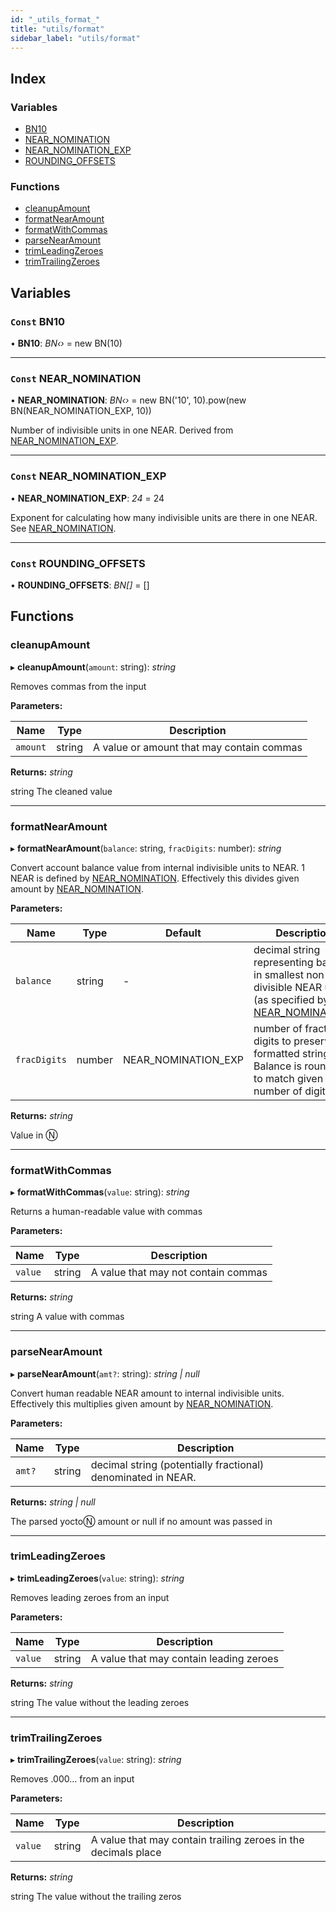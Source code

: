 ```yaml
---
id: "_utils_format_"
title: "utils/format"
sidebar_label: "utils/format"
---
```


## Index

### Variables

* [BN10](_utils_format_.md#const-bn10)
* [NEAR_NOMINATION](_utils_format_.md#const-near_nomination)
* [NEAR_NOMINATION_EXP](_utils_format_.md#const-near_nomination_exp)
* [ROUNDING_OFFSETS](_utils_format_.md#const-rounding_offsets)

### Functions

* [cleanupAmount](_utils_format_.md#cleanupamount)
* [formatNearAmount](_utils_format_.md#formatnearamount)
* [formatWithCommas](_utils_format_.md#formatwithcommas)
* [parseNearAmount](_utils_format_.md#parsenearamount)
* [trimLeadingZeroes](_utils_format_.md#trimleadingzeroes)
* [trimTrailingZeroes](_utils_format_.md#trimtrailingzeroes)

## Variables

### `Const` BN10

• **BN10**: *BN‹›* = new BN(10)

___

### `Const` NEAR_NOMINATION

• **NEAR_NOMINATION**: *BN‹›* = new BN('10', 10).pow(new BN(NEAR_NOMINATION_EXP, 10))

Number of indivisible units in one NEAR. Derived from [NEAR_NOMINATION_EXP](_utils_format_.md#const-near_nomination_exp).

___

### `Const` NEAR_NOMINATION_EXP

• **NEAR_NOMINATION_EXP**: *24* = 24

Exponent for calculating how many indivisible units are there in one NEAR. See [NEAR_NOMINATION](_utils_format_.md#const-near_nomination).

___

### `Const` ROUNDING_OFFSETS

• **ROUNDING_OFFSETS**: *BN[]* = []

## Functions

###  cleanupAmount

▸ **cleanupAmount**(`amount`: string): *string*

Removes commas from the input

**Parameters:**

Name | Type | Description |
------ | ------ | ------ |
`amount` | string | A value or amount that may contain commas |

**Returns:** *string*

string The cleaned value

___

###  formatNearAmount

▸ **formatNearAmount**(`balance`: string, `fracDigits`: number): *string*

Convert account balance value from internal indivisible units to NEAR. 1 NEAR is defined by [NEAR_NOMINATION](_utils_format_.md#const-near_nomination).
Effectively this divides given amount by [NEAR_NOMINATION](_utils_format_.md#const-near_nomination).

**Parameters:**

Name | Type | Default | Description |
------ | ------ | ------ | ------ |
`balance` | string | - | decimal string representing balance in smallest non-divisible NEAR units (as specified by [NEAR_NOMINATION](_utils_format_.md#const-near_nomination)) |
`fracDigits` | number | NEAR_NOMINATION_EXP | number of fractional digits to preserve in formatted string. Balance is rounded to match given number of digits. |

**Returns:** *string*

Value in Ⓝ

___

###  formatWithCommas

▸ **formatWithCommas**(`value`: string): *string*

Returns a human-readable value with commas

**Parameters:**

Name | Type | Description |
------ | ------ | ------ |
`value` | string | A value that may not contain commas |

**Returns:** *string*

string A value with commas

___

###  parseNearAmount

▸ **parseNearAmount**(`amt?`: string): *string | null*

Convert human readable NEAR amount to internal indivisible units.
Effectively this multiplies given amount by [NEAR_NOMINATION](_utils_format_.md#const-near_nomination).

**Parameters:**

Name | Type | Description |
------ | ------ | ------ |
`amt?` | string | decimal string (potentially fractional) denominated in NEAR. |

**Returns:** *string | null*

The parsed yoctoⓃ amount or null if no amount was passed in

___

###  trimLeadingZeroes

▸ **trimLeadingZeroes**(`value`: string): *string*

Removes leading zeroes from an input

**Parameters:**

Name | Type | Description |
------ | ------ | ------ |
`value` | string | A value that may contain leading zeroes |

**Returns:** *string*

string The value without the leading zeroes

___

###  trimTrailingZeroes

▸ **trimTrailingZeroes**(`value`: string): *string*

Removes .000… from an input

**Parameters:**

Name | Type | Description |
------ | ------ | ------ |
`value` | string | A value that may contain trailing zeroes in the decimals place |

**Returns:** *string*

string The value without the trailing zeros
